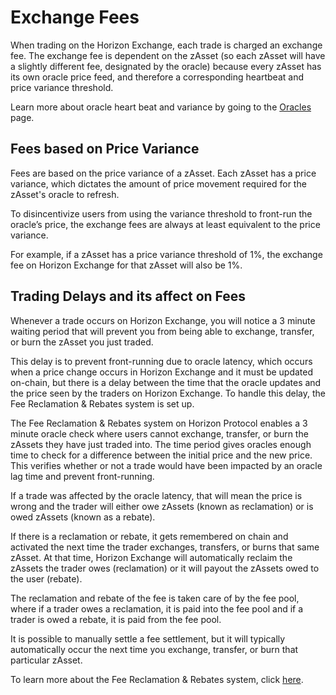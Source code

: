 # Exchange Fees

When trading on the Horizon Exchange, each trade is charged an exchange fee. The exchange fee is dependent on the zAsset (so each zAsset will have a slightly different fee, designated by the oracle) because every zAsset has its own oracle price feed, and therefore a corresponding heartbeat and price variance threshold.

Learn more about oracle heart beat and variance by going to the [Oracles](oracles.md#oracle-refresh-rate) page.

## Fees based on Price Variance

Fees are based on the price variance of a zAsset. Each zAsset has a price variance, which dictates the amount of price movement required for the zAsset's oracle to refresh.

To disincentivize users from using the variance threshold to front-run the oracle’s price, the exchange fees are always at least equivalent to the price variance.

For example, if a zAsset has a price variance threshold of 1%, the exchange fee on Horizon Exchange for that zAsset will also be 1%.

## **Trading Delays and its affect on Fees** <a href="#fbee" id="fbee"></a>

Whenever a trade occurs on Horizon Exchange, you will notice a 3 minute waiting period that will prevent you from being able to exchange, transfer, or burn the zAsset you just traded.

This delay is to prevent front-running due to oracle latency, which occurs when a price change occurs in Horizon Exchange and it must be updated on-chain, but there is a delay between the time that the oracle updates and the price seen by the traders on Horizon Exchange. To handle this delay, the Fee Reclamation & Rebates system is set up.

The Fee Reclamation & Rebates system on Horizon Protocol enables a 3 minute oracle check where users cannot exchange, transfer, or burn the zAssets they have just traded into. The time period gives oracles enough time to check for a difference between the initial price and the new price. This verifies whether or not a trade would have been impacted by an oracle lag time and prevent front-running.

If a trade was affected by the oracle latency, that will mean the price is wrong and the trader will either owe zAssets (known as reclamation) or is owed zAssets (known as a rebate).

If there is a reclamation or rebate, it gets remembered on chain and activated the next time the trader exchanges, transfers, or burns that same zAsset. At that time, Horizon Exchange will automatically reclaim the zAssets the trader owes (reclamation) or it will payout the zAssets owed to the user (rebate).&#x20;

The reclamation and rebate of the fee is taken care of by the fee pool, where if a trader owes a reclamation, it is paid into the fee pool and if a trader is owed a rebate, it is paid from the fee pool.

It is possible to manually settle a fee settlement, but it will typically automatically occur the next time you exchange, transfer, or burn that particular zAsset.

To learn more about the Fee Reclamation & Rebates system, click [here](https://blog.synthetix.io/how-fee-reclamation-rebates-work/).

